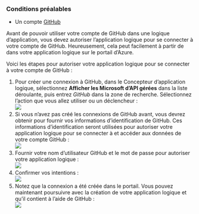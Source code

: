### <a name="prerequisites"></a>Conditions préalables
- Un compte [GitHub](http://GitHub.com) 

Avant de pouvoir utiliser votre compte de GitHub dans une logique d’application, vous devez autoriser l’application logique pour se connecter à votre compte de GitHub. Heureusement, cela peut facilement à partir de dans votre application logique sur le portail d’Azure. 

Voici les étapes pour autoriser votre application logique pour se connecter à votre compte de GitHub :

1. Pour créer une connexion à GitHub, dans le Concepteur d’application logique, sélectionnez **Afficher les Microsoft d’API gérées** dans la liste déroulante, puis entrez *GitHub* dans la zone de recherche. Sélectionnez l’action que vous allez utiliser ou un déclencheur :  
  ![](./media/connectors-create-api-github/github-1.png)
2. Si vous n’avez pas créé les connexions de GitHub avant, vous devrez obtenir pour fournir vos informations d’identification de GitHub. Ces informations d’identification seront utilisées pour autoriser votre application logique pour se connecter à et accéder aux données de votre compte GitHub :  
  ![](./media/connectors-create-api-github/github-2.png)
3. Fournir votre nom d’utilisateur GitHub et le mot de passe pour autoriser votre application logique :  
  ![](./media/connectors-create-api-github/github-3.png)   
4. Confirmer vos intentions :  
  ![](./media/connectors-create-api-github/github-4.png)   
5. Notez que la connexion a été créée dans le portail. Vous pouvez maintenant poursuivre avec la création de votre application logique et qu’il contient à l’aide de GitHub :   
  ![](./media/connectors-create-api-github/github-5.png)   

